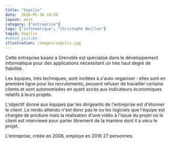 ```yaml
---
title: "Sogilis"
date:  2016-05-16 16:28
layout: post
category: ["entreprise"]
tags: ["informatique", "Christophe Baillon"]
tagid: Sogilis
#embed_youtube:
illustration: /images/sogilis.jpg
---
```


Cette entreprise basée à Grenoble est spécialisé dans le développement informatique pour des applications nécessitant un très haut degré de fiabillité.

Les équipes, très techniques, sont incitées à s'auto-organiser : elles sont en première ligne pour les recrutements, peuvent refuser de travailler certains clients et sont autonomisées en ayant accès aux indicateurs économiques relatifs à leurs projets.

L'objectif donné aux équipes par les dirigeants de l'entreprise est d'étonner le client. Le rendu attendu n'est donc pas le ou les logiciels que l'équipe est chargée de produire mais la réalisation d'une vidéo à l'issue du projet où le client est interviewé pour parler librement de la manière dont il a vécu le projet.

L'entreprise, créée en 2008, employe en 2016 27 personnes.
